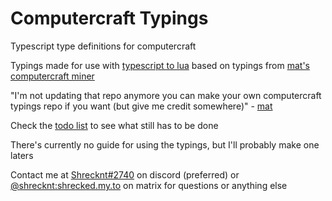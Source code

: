 # Computercraft Typings
Typescript type definitions for computercraft

Typings made for use with [typescript to lua](https://typescripttolua.github.io/) based on typings from [mat's computercraft miner](https://github.com/mat-1/computercraft-miner)

"I'm not updating that repo anymore
you can make your own computercraft typings repo if you want (but give me credit somewhere)" - [mat](https://github.com/mat-1)

Check the [todo list](todo.txt) to see what still has to be done

There's currently no guide for using the typings, but I'll probably make one laters

Contact me at [Shrecknt#2740](https://discord.com/users/462358790453592064) on discord (preferred) or [@shrecknt:shrecked.my.to](https://matrix.to/#/@shrecknt:shrecked.my.to) on matrix for questions or anything else
